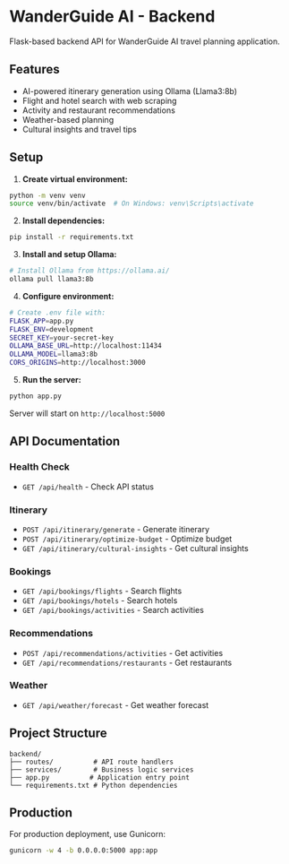 # WanderGuide AI - Backend

Flask-based backend API for WanderGuide AI travel planning application.

## Features

- AI-powered itinerary generation using Ollama (Llama3:8b)
- Flight and hotel search with web scraping
- Activity and restaurant recommendations
- Weather-based planning
- Cultural insights and travel tips

## Setup

1. **Create virtual environment:**
```bash
python -m venv venv
source venv/bin/activate  # On Windows: venv\Scripts\activate
```

2. **Install dependencies:**
```bash
pip install -r requirements.txt
```

3. **Install and setup Ollama:**
```bash
# Install Ollama from https://ollama.ai/
ollama pull llama3:8b
```

4. **Configure environment:**
```bash
# Create .env file with:
FLASK_APP=app.py
FLASK_ENV=development
SECRET_KEY=your-secret-key
OLLAMA_BASE_URL=http://localhost:11434
OLLAMA_MODEL=llama3:8b
CORS_ORIGINS=http://localhost:3000
```

5. **Run the server:**
```bash
python app.py
```

Server will start on `http://localhost:5000`

## API Documentation

### Health Check
- `GET /api/health` - Check API status

### Itinerary
- `POST /api/itinerary/generate` - Generate itinerary
- `POST /api/itinerary/optimize-budget` - Optimize budget
- `GET /api/itinerary/cultural-insights` - Get cultural insights

### Bookings
- `GET /api/bookings/flights` - Search flights
- `GET /api/bookings/hotels` - Search hotels
- `GET /api/bookings/activities` - Search activities

### Recommendations
- `POST /api/recommendations/activities` - Get activities
- `GET /api/recommendations/restaurants` - Get restaurants

### Weather
- `GET /api/weather/forecast` - Get weather forecast

## Project Structure

```
backend/
├── routes/          # API route handlers
├── services/        # Business logic services
├── app.py          # Application entry point
└── requirements.txt # Python dependencies
```

## Production

For production deployment, use Gunicorn:

```bash
gunicorn -w 4 -b 0.0.0.0:5000 app:app
```

